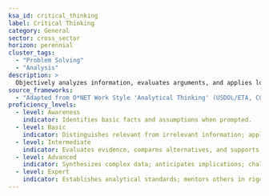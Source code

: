 ```yaml
---
ksa_id: critical_thinking
label: Critical Thinking
category: General
sector: cross_sector
horizon: perennial
cluster_tags:
  - "Problem Solving"
  - "Analysis"
description: >
  Objectively analyzes information, evaluates arguments, and applies logical reasoning to reach sound conclusions.
source_frameworks:
  - "Adapted from O*NET Work Style 'Analytical Thinking' (USDOL/ETA, CC BY 4.0)"
proficiency_levels:
  - level: Awareness
    indicator: Identifies basic facts and assumptions when prompted.
  - level: Basic
    indicator: Distinguishes relevant from irrelevant information; applies simple decision rules.
  - level: Intermediate
    indicator: Evaluates evidence, compares alternatives, and supports decisions with rationale.
  - level: Advanced
    indicator: Synthesizes complex data; anticipates implications; challenges unsupported conclusions.
  - level: Expert
    indicator: Establishes analytical standards; mentors others in rigorous evidence-based reasoning; innovates new analytic frameworks.
---
```

